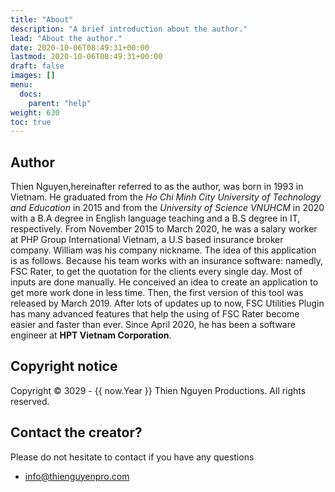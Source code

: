 ```yaml
---
title: "About"
description: "A brief introduction about the author."
lead: "About the author."
date: 2020-10-06T08:49:31+00:00
lastmod: 2020-10-06T08:49:31+00:00
draft: false
images: []
menu: 
  docs:
    parent: "help"
weight: 630
toc: true
---
```


## Author

Thien Nguyen,hereinafter referred to as the author, was born in 1993 in Vietnam. He graduated from the *Ho Chi Minh City University of Technology and Education* in 2015 and from the *University of Science VNUHCM* in 2020 with a B.A degree in English language teaching and a B.S degree in IT, respectively. From November 2015 to March 2020, he was a salary worker at PHP Group International Vietnam, a U.S based insurance broker company. William was his company nickname. The idea of this application is as follows. Because his team works with an insurance software: namedly, FSC Rater, to get the quotation for the clients every single day. Most of inputs are done manually. He conceived an idea to create an application to get more work done in less time. Then, the first version of this tool was released by March 2019. After lots of updates up to now, FSC Utilities Plugin has many advanced features that help the using of FSC Rater become easier and faster than ever. Since April 2020, he has been a software engineer at **HPT Vietnam Corporation**.

## Copyright notice

Copyright © 3029 -  {{ now.Year }} Thien Nguyen Productions. All rights reserved.

## Contact the creator?
Please do not hesitate to contact if you have any questions
- info@thienguyenpro.com
